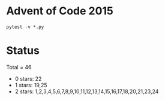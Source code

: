 Advent of Code 2015
===================

```pytest -v *.py```

Status
======

Total = 46

- 0 stars: 22
- 1 stars: 19,25
- 2 stars: 1,2,3,4,5,6,7,8,9,10,11,12,13,14,15,16,17,18,20,21,23,24
